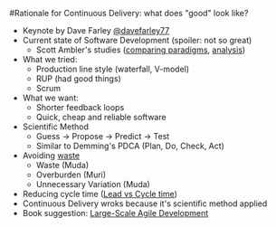 #Rationale for Continuous Delivery: what does "good" look like?

* Keynote by Dave Farley [@davefarley77](http://www.twitter.com/davefarley77)
* Current state of Software Development (spoiler: not so great)
  * Scott Ambler's studies ([comparing paradigms](http://scottambler.com/2014/01/24/comparing-software-development-paradigms/), [analysis](http://www.drdobbs.com/architecture-and-design/the-non-existent-software-crisis-debunki/240165910))
* What we tried:
  * Production line style (waterfall, V-model) 
  * RUP (had good things)
  * Scrum
* What we want:
  * Shorter feedback loops
  * Quick, cheap and reliable software
* Scientific Method
  * Guess -> Propose -> Predict -> Test
  * Similar to Demming's PDCA (Plan, Do, Check, Act)
* Avoiding [waste](http://www.infoq.com/articles/lean-muda-muri-mura/)
  * Waste (Muda)
  * Overburden (Muri)
  * Unnecessary Variation (Muda)
* Reducing cycle time ([Lead vs Cycle time](http://leanandkanban.wordpress.com/2009/04/18/lead-time-vs-cycle-time/))
* Continuous Delivery wroks because it's scientific method applied
* Book suggestion: [Large-Scale Agile Development](http://www.amazon.co.uk/Practical-Approach-Large-Scale-Agile-Development/dp/0321821726)
